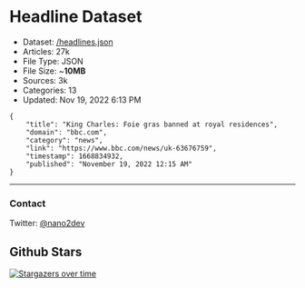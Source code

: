 # Headline Dataset

- Dataset: [/headlines.json](https://raw.githubusercontent.com/fwd/news/master/headlines.json) 
- Articles: 27k
- File Type: JSON
- File Size: ~**10MB**
- Sources: 3k
- Categories: 13
- Updated: Nov 19, 2022 6:13 PM

```
{
    "title": "King Charles: Foie gras banned at royal residences",
    "domain": "bbc.com",
    "category": "news",
    "link": "https://www.bbc.com/news/uk-63676759",
    "timestamp": 1668834932,
    "published": "November 19, 2022 12:15 AM"
}
```

---

### Contact 

Twitter: [@nano2dev](https://twitter.com/nano2dev)

## Github Stars

[![Stargazers over time](https://starchart.cc/fwd/news.svg)](https://starchart.cc/fwd/news)
